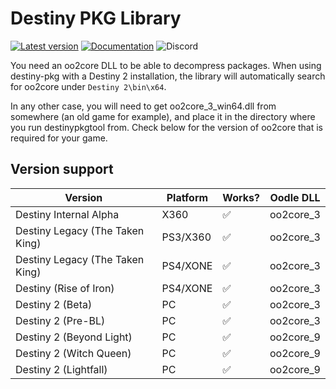 # Destiny PKG Library

[![Latest version](https://img.shields.io/crates/v/destiny-pkg.svg)](https://crates.io/crates/destiny-pkg)
[![Documentation](https://docs.rs/destiny-pkg/badge.svg)](https://docs.rs/destiny-pkg)
![Discord](https://img.shields.io/discord/948590455715684393?label=v4nguard%20discord&color=%2377aaff)

You need an oo2core DLL to be able to decompress packages.
When using destiny-pkg with a Destiny 2 installation, the library will automatically search for oo2core
under `Destiny 2\bin\x64`.

In any other case, you will need to get oo2core_3_win64.dll from somewhere (an old game for example), and place it in
the
directory where you run destinypkgtool from. Check below for the version of oo2core that is required for your game.

## Version support

| Version                         | Platform | Works? | Oodle DLL |
|---------------------------------|----------|--------|-----------|
| Destiny Internal Alpha          | X360     | ✅      | oo2core_3 |               
| Destiny Legacy (The Taken King) | PS3/X360 | ✅      | oo2core_3 |
| Destiny Legacy (The Taken King) | PS4/XONE | ✅      | oo2core_3 |
| Destiny (Rise of Iron)          | PS4/XONE | ✅      | oo2core_3 |
| Destiny 2 (Beta)                | PC       | ✅      | oo2core_3 |
| Destiny 2 (Pre-BL)              | PC       | ✅      | oo2core_3 |
| Destiny 2 (Beyond Light)        | PC       | ✅      | oo2core_9 |
| Destiny 2 (Witch Queen)         | PC       | ✅      | oo2core_9 |
| Destiny 2 (Lightfall)           | PC       | ✅      | oo2core_9 |
